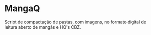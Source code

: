 # MangaQ
Script de compactação de pastas, com imagens, no formato digital de leitura aberto de mangás e HQ's CBZ.
